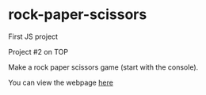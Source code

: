 # rock-paper-scissors
First JS project

Project #2 on TOP

Make a rock paper scissors game (start with the console).

You can view the webpage [here](https://jinn0h.github.io/rock-paper-scissors/)